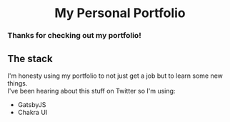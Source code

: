 <h1 align="center">
  My Personal Portfolio
</h1>
<h3>Thanks for checking out my portfolio!</h3>

## The stack
I'm honesty using my portfolio to not just get a job but to learn some new things.<br>
I've been hearing about this stuff on Twitter so I'm using:
<ul>
  <li>GatsbyJS</li>
  <li>Chakra UI </li>
</ul>
